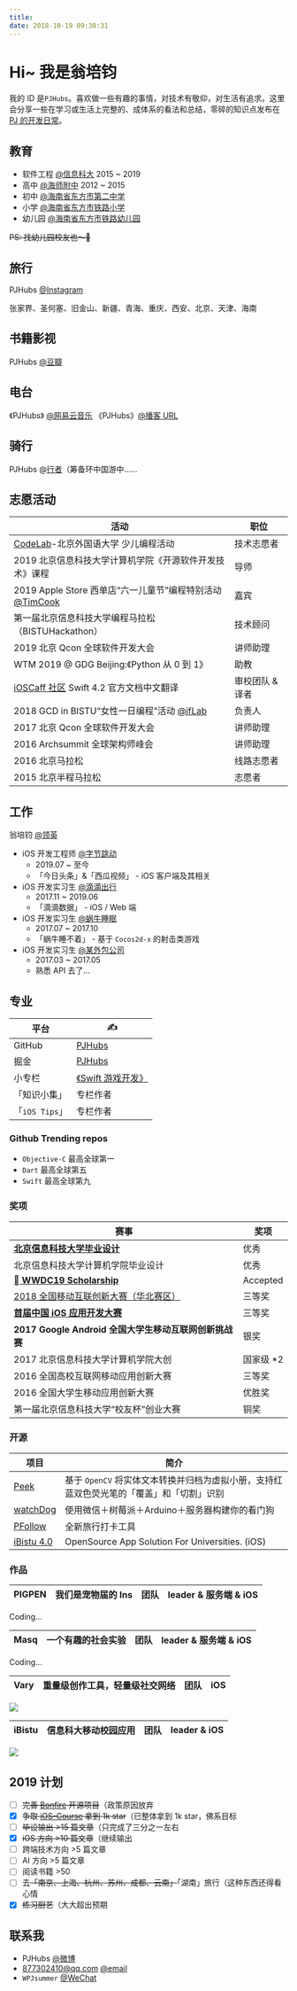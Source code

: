 ```yaml
---
title: 
date: 2018-10-19 09:38:31
---
```


# Hi~ 我是翁培钧
我的 ID 是`PJHubs`。喜欢做一些有趣的事情，对技术有敬仰，对生活有追求。这里会分享一些在学习或生活上完整的、成体系的看法和总结，零碎的知识点发布在 [PJ 的开发日常](https://github.com/windstormeye/iOS-Course)。

## 教育
* 软件工程 [@信息科大](http://www.bistu.edu.cn) 2015 ~ 2019
* 高中 [@海师附中](http://www.hsfzedu.cn) 2012 ~ 2015
* 初中 [@海南省东方市第二中学]()
* 小学 [@海南省东方市铁路小学]()
* 幼儿园 [@海南省东方市铁路幼儿园]()

~~PS: 找幼儿园校友也～🥺~~

## 旅行
PJHubs [@Instagram](https://www.instagram.com/pjhubs/)

张家界、圣何塞、旧金山、新疆、青海、重庆、西安、北京、天津、海南

## 书籍影视
PJHubs [@豆瓣](https://www.douban.com/people/142311182/)

## 电台
《PJHubs》 [@网易云音乐](https://music.163.com/#/djradio?id=527553635)
《PJHubs》[@播客 URL](https://getpodcast.xyz/data/163/527553635.xml)

## 骑行
PJHubs @[行者](https://www.imxingzhe.com/portal/#!/)（筹备环中国游中......


## 志愿活动
活动 | 职位
--- | ---
[CodeLab](https://www.codelab.club)-北京外国语大学 少儿编程活动 | 技术志愿者
2019 北京信息科技大学计算机学院《开源软件开发技术》课程 | 导师
2019 Apple Store 西单店“六一儿童节”编程特别活动 [@TimCook](https://m.weibo.cn/5524254784/4378269463566752) | 嘉宾
第一届北京信息科技大学编程马拉松（BISTUHackathon）| 技术顾问
2019 北京 Qcon 全球软件开发大会 | 讲师助理
WTM 2019 @ GDG Beijing:《Python 从 0 到 1》| 助教
[iOSCaff 社区](https://learnku.com/docs/the-swift-programming-language/4.2) Swift 4.2 官方文档中文翻译 | 审校团队 & 译者
2018 GCD in BISTU“女性一日编程”活动 [@ifLab](https://www.iflab.org/2018/11/04/iflab-cgc01/) | 负责人
2017 北京 Qcon 全球软件开发大会 | 讲师助理
2016 Archsummit 全球架构师峰会 | 讲师助理
2016 北京马拉松 | 线路志愿者
2015 北京半程马拉松 | 志愿者

## 工作
翁培钧 [@领英](https://cn.linkedin.com/in/培钧-翁-144972166)

* iOS 开发工程师 [@字节跳动](https://bytedance.com/zh) 
    - 2019.07 ~ 至今
    - 「今日头条」&「西瓜视频」 - iOS 客户端及其相关
* iOS 开发实习生 [@滴滴出行](https://www.didiglobal.com) 
    - 2017.11 ~ 2019.06
    - 「滴滴数据」 - iOS / Web 端
* iOS 开发实习生 [@蜗牛睡眠](http://www.seblong.com) 
    - 2017.07 ~ 2017.10
    - 「蜗牛睡不着」 - 基于 `Cocos2d-x` 的射击类游戏
* iOS 开发实习生 [@某外包公司]() 
    - 2017.03 ~ 2017.05
    - 熟悉 API 去了...

## 专业
平台 | ✍️
--- | ---
GitHub | [PJHubs](https://github.com/windstormeye)
掘金 | [PJHubs]((https://juejin.im/user/584980a961ff4b0058ce97e6))
小专栏 | [《Swift 游戏开发》](https://xiaozhuanlan.com/pjhubs-swift-game)
「知识小集」 | 专栏作者
「`iOS Tips`」 | 专栏作者

### Github Trending repos
* `Objective-C` 最高全球第一
* `Dart` 最高全球第五
* `Swift` 最高全球第九

### 奖项
赛事 | 奖项
--- | ---
[**北京信息科技大学毕业设计**](https://github.com/windstormeye/PIGPEN-Docs) | 优秀
北京信息科技大学计算机学院毕业设计 | 优秀
[** WWDC19 Scholarship**](https://github.com/windstormeye/WWDC19_brocadeOfLiNationality) | Accepted
[2018 全国移动互联创新大赛（华北赛区）](https://github.com/windstormeye/Peek) | 三等奖
[**首届中国 iOS 应用开发大赛**](https://github.com/windstormeye/CampusPlus) | 三等奖
**2017 Google Android 全国大学生移动互联网创新挑战赛** | 银奖
2017 北京信息科技大学计算机学院大创 | 国家级 *2
2016 全国高校互联网移动应用创新大赛 | 三等奖
2016 全国大学生移动应用创新大赛 | 优胜奖
第一届北京信息科技大学“校友杯”创业大赛 | 铜奖

### 开源
项目 | 简介
---- | ----
[Peek](https://github.com/windstormeye/Peek) | 基于 `OpenCV` 将实体文本转换并归档为虚拟小册，支持红蓝双色荧光笔的「覆盖」和「切割」识别
[watchDog](https://github.com/windstormeye/watchDog) | 使用微信＋树莓派＋Arduino＋服务器构建你的看门狗
[PFollow](https://github.com/windstormeye/PFollow) | 全新旅行打卡工具
[iBistu 4.0](https://github.com/ifLab/iCampus-iOS) | OpenSource App Solution For Universities. (iOS)

### 作品

PIGPEN | 我们是宠物届的 Ins | 团队 | leader & 服务端 & iOS
--- | --- | --- | ---

Coding...


Masq | 一个有趣的社会实验 | 团队 | leader & 服务端 & iOS
--- | --- | --- | ----

Coding...


Vary | 重量级创作工具，轻量级社交网络 | 团队 | iOS
--- | --- | --- | --- 

![](https://blogfile.dandyweng.com/2017/02/wall-of-cards-1920x1080-copyright.jpg)


iBistu | 信息科大移动校园应用 | 团队 | leader & iOS
--- | --- | --- | ---

![](https://i.loli.net/2019/07/08/5d23671e6c97789922.png)

## 2019 计划

- [ ] ~~完善 [Bonfire](https://github.com/windstormeye/Bonfire) 开源项目~~（政策原因放弃
- [x] ~~争取 [iOS-Course](https://github.com/windstormeye/iOS-Course) 拿到 1k star~~（已整体拿到 1k star，佛系目标
- [ ] ~~毕设输出 >15 篇文章~~（只完成了三分之一左右
- [x] ~~iOS 方向 >10 篇文章~~（继续输出
- [ ] 跨端技术方向 >5 篇文章
- [ ]  AI 方向 >5 篇文章
- [ ] 阅读书籍 >50
- [ ] 去~~「南京、上海、杭州、苏州、成都、云南」~~「湖南」旅行（这种东西还得看心情
- [x] ~~练习厨艺~~（大大超出预期

## 联系我
* PJHubs [@微博](https://weibo.com/3307534462/profile?rightmod=1&wvr=6&mod=personinfo&is_all=1) 
* 877302410@qq.com [@email]()
* `WPJsummer` [@WeChat]()
